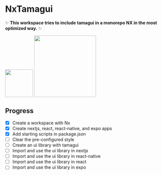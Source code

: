 # NxTamagui

✨ **This workspace tries to include tamagui in a monorepo NX in the most optimized way.** ✨

<a alt="Nx logo" href="https://nx.dev" target="_blank" rel="noreferrer"><img src="https://raw.githubusercontent.com/nrwl/nx/master/images/nx-logo.png" width="90"></a>
<a alt="Tamagui logo" href="https://tamagui.dev" target="_blank" rel="noreferrer"><img src="https://raw.githubusercontent.com/tamagui/tamagui/master/apps/site/public/social.png" width="200"></a>

## Progress

- [x] Create a workspace with Nx
- [x] Create nextjs, react, react-native, and expo apps
- [x] Add starting scripts in package.json
- [ ] Clear the pre-configured style
- [ ] Create an ui library with tamagui
- [ ] Import and use the ui library in nextjs
- [ ] Import and use the ui library in react-native
- [ ] Import and use the ui library in react
- [ ] Import and use the ui library in expo
